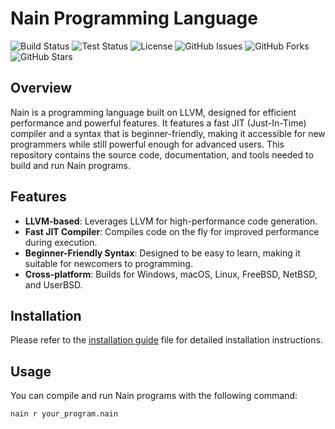 # Nain Programming Language

![Build Status](https://img.shields.io/github/workflow/status/nainlang/nain/CI%20Workflow)
![Test Status](https://img.shields.io/github/workflow/status/nainlang/nain/Run%20Tests)
![License](https://img.shields.io/badge/license-MIT-brightgreen)
![GitHub Issues](https://img.shields.io/github/issues/nainlang/nain)
![GitHub Forks](https://img.shields.io/github/forks/nainlang/nain)
![GitHub Stars](https://img.shields.io/github/stars/nainlang/nain)

## Overview

Nain is a programming language built on LLVM, designed for efficient performance and powerful features. It features a fast JIT (Just-In-Time) compiler and a syntax that is beginner-friendly, making it accessible for new programmers while still powerful enough for advanced users. This repository contains the source code, documentation, and tools needed to build and run Nain programs.

## Features

- **LLVM-based**: Leverages LLVM for high-performance code generation.
- **Fast JIT Compiler**: Compiles code on the fly for improved performance during execution.
- **Beginner-Friendly Syntax**: Designed to be easy to learn, making it suitable for newcomers to programming.
- **Cross-platform**: Builds for Windows, macOS, Linux, FreeBSD, NetBSD, and UserBSD.

## Installation

Please refer to the [installation guide](https://nainlang.xyz/download) file for detailed installation instructions.

## Usage

You can compile and run Nain programs with the following command:

```bash
nain r your_program.nain
```
